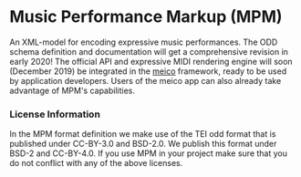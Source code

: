 # Music Performance Markup (MPM)

An XML-model for encoding expressive music performances. The ODD schema definition and documentation will get a comprehensive revision in early 2020! The official API and expressive MIDI rendering engine will soon (December 2019) be integrated in the [meico](https://github.com/cemfi/meico) framework, ready to be used by application developers. Users of the meico app can also already take advantage of MPM's capabilities.

### License Information

In the MPM format definition we make use of the TEI odd format that is published under CC-BY-3.0 and BSD-2.0. We publish this format under BSD-2 and CC-BY-4.0. If you use MPM in your project make sure that you do not conflict with any of the above licenses.